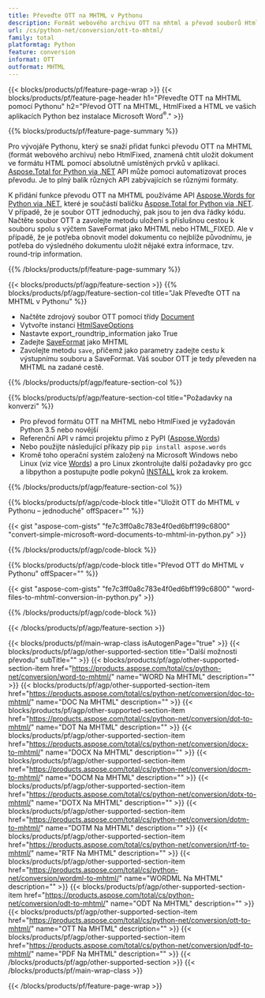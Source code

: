 ```yaml
---
title: Převeďte OTT na MHTML v Pythonu
description: Formát webového archivu OTT na mhtml a převod souborů HtmlFixed ve vašich aplikacích Python bez použití aplikace Microsoft Word 
url: /cs/python-net/conversion/ott-to-mhtml/
family: total
platformtag: Python
feature: conversion
informat: OTT
outformat: MHTML
---
```

{{< blocks/products/pf/feature-page-wrap >}}
{{< blocks/products/pf/feature-page-header h1="Převeďte OTT na MHTML pomocí Pythonu" h2="Převod OTT na MHTML, HtmlFixed a HTML ve vašich aplikacích Python bez instalace Microsoft Word<sup>&reg;</sup>." >}}

{{% blocks/products/pf/feature-page-summary %}}

Pro vývojáře Pythonu, který se snaží přidat funkci převodu OTT na MHTML (formát webového archivu) nebo HtmlFixed, znamená chtít uložit dokument ve formátu HTML pomocí absolutně umístěných prvků v aplikaci. [Aspose.Total for Python via .NET](https://products.aspose.com/total/python-net/) API může pomoci automatizovat proces převodu. Je to plný balík různých API zabývajících se různými formáty. 

K přidání funkce převodu OTT na MHTML používáme API [Aspose.Words for Python via .NET](https://products.aspose.com/words/python-net/), které je součástí balíčku [Aspose.Total for Python via .NET](https://products.aspose.com/total/python-net/). V případě, že je soubor OTT jednoduchý, pak jsou to jen dva řádky kódu. Načtěte soubor OTT a zavolejte metodu uložení s příslušnou cestou k souboru spolu s výčtem SaveFormat jako MHTML nebo HTML_FIXED. Ale v případě, že je potřeba obnovit model dokumentu co nejblíže původnímu, je potřeba do výsledného dokumentu uložit nějaké extra informace, tzv. round-trip information.

{{% /blocks/products/pf/feature-page-summary %}}

{{< blocks/products/pf/agp/feature-section >}}
{{% blocks/products/pf/agp/feature-section-col title="Jak Převeďte OTT na MHTML v Pythonu" %}}
- Načtěte zdrojový soubor OTT pomocí třídy [Document](https://reference.aspose.com/words/python-net/aspose.words/document/)
- Vytvořte instanci [HtmlSaveOptions](https://reference.aspose.com/words/python-net/aspose.words.saving/htmlsaveoptions/)
- Nastavte export_roundtrip_information jako True
- Zadejte [SaveFormat](https://reference.aspose.com/words/python-net/aspose.words/saveformat/) jako MHTML
- Zavolejte metodu `save`, přičemž jako parametry zadejte cestu k výstupnímu souboru a SaveFormat. Váš soubor OTT je tedy převeden na MHTML na zadané cestě.

{{% /blocks/products/pf/agp/feature-section-col %}}

{{% blocks/products/pf/agp/feature-section-col title="Požadavky na konverzi" %}}

- Pro převod formátu OTT na MHTML nebo HtmlFixed je vyžadován Python 3.5 nebo novější
- Referenční API v rámci projektu přímo z PyPI ([Aspose.Words](https://pypi.org/project/aspose-words/))
- Nebo použijte následující příkazy pip ```pip install aspose.words```
- Kromě toho operační systém založený na Microsoft Windows nebo Linux (viz více [Words](https://docs.aspose.com/words/python-net/system-requirements/)) a pro Linux zkontrolujte další požadavky pro gcc a libpython a postupujte podle pokynů [INSTALL](https://docs.aspose.com/words/python-net/installation/) krok za krokem.
 

{{% /blocks/products/pf/agp/feature-section-col %}}

{{% blocks/products/pf/agp/code-block title="Uložit OTT do MHTML v Pythonu – jednoduché" offSpacer="" %}}

{{< gist "aspose-com-gists" "fe7c3ff0a8c783e4f0ed6bff199c6800" "convert-simple-microsoft-word-documents-to-mhtml-in-python.py" >}}

{{% /blocks/products/pf/agp/code-block %}}

{{% blocks/products/pf/agp/code-block title="Převod OTT do MHTML v Pythonu" offSpacer="" %}}

{{< gist "aspose-com-gists" "fe7c3ff0a8c783e4f0ed6bff199c6800" "word-files-to-mhtml-conversion-in-python.py" >}}

{{% /blocks/products/pf/agp/code-block %}}

{{< /blocks/products/pf/agp/feature-section >}}

{{< blocks/products/pf/main-wrap-class isAutogenPage="true" >}}
{{< blocks/products/pf/agp/other-supported-section title="Další možnosti převodu" subTitle="" >}}
{{< blocks/products/pf/agp/other-supported-section-item href="https://products.aspose.com/total/cs/python-net/conversion/word-to-mhtml/" name="WORD Na MHTML" description="" >}}
{{< blocks/products/pf/agp/other-supported-section-item href="https://products.aspose.com/total/cs/python-net/conversion/doc-to-mhtml/" name="DOC Na MHTML" description="" >}}
{{< blocks/products/pf/agp/other-supported-section-item href="https://products.aspose.com/total/cs/python-net/conversion/dot-to-mhtml/" name="DOT Na MHTML" description="" >}}
{{< blocks/products/pf/agp/other-supported-section-item href="https://products.aspose.com/total/cs/python-net/conversion/docx-to-mhtml/" name="DOCX Na MHTML" description="" >}}
{{< blocks/products/pf/agp/other-supported-section-item href="https://products.aspose.com/total/cs/python-net/conversion/docm-to-mhtml/" name="DOCM Na MHTML" description="" >}}
{{< blocks/products/pf/agp/other-supported-section-item href="https://products.aspose.com/total/cs/python-net/conversion/dotx-to-mhtml/" name="DOTX Na MHTML" description="" >}}
{{< blocks/products/pf/agp/other-supported-section-item href="https://products.aspose.com/total/cs/python-net/conversion/dotm-to-mhtml/" name="DOTM Na MHTML" description="" >}}
{{< blocks/products/pf/agp/other-supported-section-item href="https://products.aspose.com/total/cs/python-net/conversion/rtf-to-mhtml/" name="RTF Na MHTML" description="" >}}
{{< blocks/products/pf/agp/other-supported-section-item href="https://products.aspose.com/total/cs/python-net/conversion/wordml-to-mhtml/" name="WORDML Na MHTML" description="" >}}
{{< blocks/products/pf/agp/other-supported-section-item href="https://products.aspose.com/total/cs/python-net/conversion/odt-to-mhtml/" name="ODT Na MHTML" description="" >}}
{{< blocks/products/pf/agp/other-supported-section-item href="https://products.aspose.com/total/cs/python-net/conversion/ott-to-mhtml/" name="OTT Na MHTML" description="" >}}
{{< blocks/products/pf/agp/other-supported-section-item href="https://products.aspose.com/total/cs/python-net/conversion/pdf-to-mhtml/" name="PDF Na MHTML" description="" >}}
{{< /blocks/products/pf/agp/other-supported-section >}}
{{< /blocks/products/pf/main-wrap-class >}}

{{< /blocks/products/pf/feature-page-wrap >}}